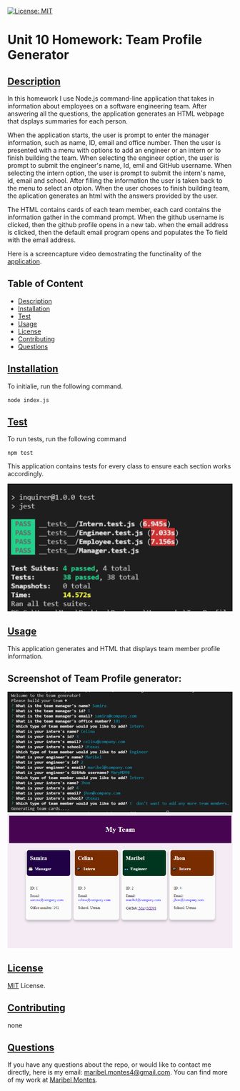 
[![License: MIT](https://img.shields.io/badge/License-MIT-yellow.svg)](https://opensource.org/licenses/MIT)

# Unit 10 Homework: Team Profile Generator

## [Description](#description)

In this homework I use Node.js command-line application that takes in information about employees on a software engineering team. After answering all the questions, the application generates an HTML webpage that dsplays summaries for each person. 

When the application starts, the user is prompt to enter the manager information, such as name, ID, email and office number. Then the user is presented with a menu with options to add an engineer or an intern or to finish building the team. When selecting the engineer option, the user is prompt to submit the engineer's name, Id, emil and GitHub username. When selecting the intern option, the user is prompt to submit the intern's name, id, email and school. After filling the information the user is taken back to the menu to select an otpion. When the user choses to finish building team, the aplication generates an html with the answers provided by the user. 

The HTML contains cards of each team member, each card contains the information gather in the command prompt. When the github username is clicked, then the github profile opens in a new tab. when the email address is clicked, then the default email program opens and populates the To field with the email address.

Here is a screencapture video demostrating the functinality of the [application](https://watch.screencastify.com/v/gWULa8QVKPIP0794AgvH).

## Table of Content

* [Description](#description)
* [Installation](#installation)
* [Test](#test)
* [Usage](#usage)
* [License](#license)
* [Contributing](#contributing)
* [Questions](#questions)

## [Installation](#installation)
To initialie, run the following command.

    node index.js

## [Test](#test)
To run tests, run the following command

    npm test

This application contains tests for every class to ensure each section works accordingly.

![image contains the pass of test](./screenshot/Screenshot3.png)

## [Usage](#usage)

This application generates and HTML that displays team member profile information.

## Screenshot of Team Profile generator:

![image od comand questions](./screenshot/Screenshot1.png)
![image of html generated](./screenshot/Screenshot2.png)

## [License](#license)

[MIT](https://opensource.org/licenses/MIT) License.

## [Contributing](#contributing)

none

## [Questions](#questions)

If you have any questions about the repo, or would like to contact me directly, 
here is my email: maribel.montes4@gmail.com. You can find more of my work at [Maribel Montes](https://github.com/MaryMD98).

